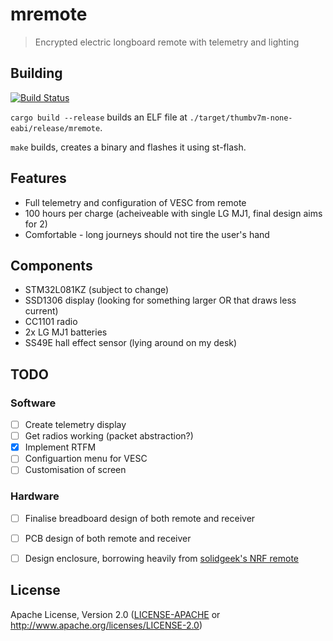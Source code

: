 #  mremote
> Encrypted electric longboard remote with telemetry and lighting

## Building
[![Build Status](https://travis-ci.org/chocol4te/mremote-firmware.svg?branch=master)](https://travis-ci.org/chocol4te/mremote-firmware)

```cargo build --release``` builds an ELF file at ```./target/thumbv7m-none-eabi/release/mremote```.

```make``` builds, creates a binary and flashes it using st-flash.


## Features
* Full telemetry and configuration of VESC from remote
* 100 hours per charge (acheiveable with single LG MJ1, final design aims for 2)
* Comfortable - long journeys should not tire the user's hand

## Components
* STM32L081KZ (subject to change)
* SSD1306 display (looking for something larger OR that draws less current)
* CC1101 radio
* 2x LG MJ1 batteries
* SS49E hall effect sensor (lying around on my desk)

## TODO
### Software 
- [ ] Create telemetry display
- [ ] Get radios working (packet abstraction?)
- [x] Implement RTFM
- [ ] Configuartion menu for VESC
- [ ] Customisation of screen

### Hardware
- [ ] Finalise breadboard design of both remote and receiver
- [ ] PCB design of both remote and receiver
- [ ] Design enclosure, borrowing heavily from [solidgeek's NRF remote](http://www.electric-skateboard.builders/t/simple-3d-printed-nrf-remote-arduino-controlled/28543)


## License
Apache License, Version 2.0 ([LICENSE-APACHE](LICENSE-APACHE) or
  http://www.apache.org/licenses/LICENSE-2.0)
